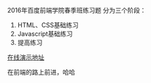 
2016年百度前端学院春季班练习题
分为三个阶段：
1. HTML、CSS基础练习
2. Javascript基础练习
3. 提高练习

[在线演示地址](http://sungd.github.io/ife201x)

在前端的路上前进，哈哈

